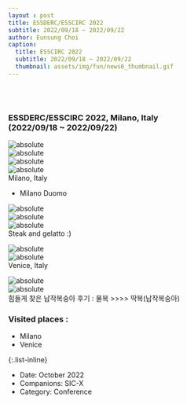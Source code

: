 ```yaml
--- 
layout : post
title: ESSDERC/ESSCIRC 2022
subtitle: 2022/09/18 ~ 2022/09/22
author: Eunsung Choi
caption:
  title: ESSCIRC 2022
  subtitle: 2022/09/18 ~ 2022/09/22
  thumbnail: assets/img/fun/news6_thumbnail.gif
---
```

<br><br>
### ESSDERC/ESSCIRC 2022, Milano, Italy <br> (2022/09/18 ~ 2022/09/22) <br>

<img data-action="zoom" class="img-fluid d-block mx-auto" src= "/assets/img/fun/06_1_full.jpg" alt='absolute' > <br>
<img data-action="zoom" class="img-fluid d-block mx-auto" src= "/assets/img/fun/06_2_full.jpg" alt='absolute' > <br>
<img data-action="zoom" class="img-fluid d-block mx-auto" src= "/assets/img/fun/06_3_full.jpg" alt='absolute' > <br>
<img data-action="zoom" class="img-fluid d-block mx-auto" src= "/assets/img/fun/06_4_full.jpg" alt='absolute' > <br>
Milano, Italy <br>
- Milano Duomo

<img data-action="zoom" class="img-fluid d-block mx-auto" src= "/assets/img/fun/06_5_full.jpg" alt='absolute' > <br>
<img data-action="zoom" class="img-fluid d-block mx-auto" src= "/assets/img/fun/06_6_full.jpg" alt='absolute' > <br>
<img data-action="zoom" class="img-fluid d-block mx-auto" src= "/assets/img/fun/06_7_full.jpg" alt='absolute' > <br>
Steak and gelatto :) <br>

<img data-action="zoom" class="img-fluid d-block mx-auto" src= "/assets/img/fun/06_8_full.jpg" alt='absolute' > <br>
<img data-action="zoom" class="img-fluid d-block mx-auto" src= "/assets/img/fun/06_9_full.jpg" alt='absolute' > <br>
Venice, Italy <br>

<img data-action="zoom" class="img-fluid d-block mx-auto" src= "/assets/img/fun/06_10_full.jpg" alt='absolute' > <br>
<img data-action="zoom" class="img-fluid d-block mx-auto" src= "/assets/img/fun/06_11_full.jpg" alt='absolute' > <br>
힘들게 찾은 납작복숭아 후기 : 물복 >>>> 딱복(납작복숭아) <br>


### Visited places : <br>
- Milano 
- Venice 


{:.list-inline}
- Date: October 2022
- Companions: SIC-X
- Category: Conference

  
